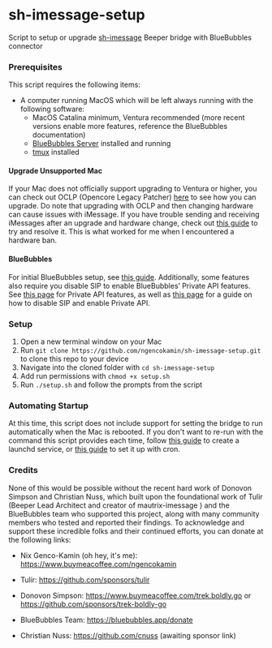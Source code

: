 # sh-imessage-setup
Script to setup or upgrade [sh-imessage](https://github.com/mautrix/imessage) Beeper bridge with BlueBubbles connector

### Prerequisites

This script requires the following items:
- A computer running MacOS which will be left always running with the following software:
 	- MacOS Catalina minimum, Ventura recommended (more recent versions enable more features, reference the BlueBubbles documentation)
 	- [BlueBubbles Server](https://github.com/BlueBubblesApp/bluebubbles-server/releases/latest) installed and running
 	- [tmux](https://github.com/tmux/tmux?tab=readme-ov-file#installation) installed

#### Upgrade Unsupported Mac

If your Mac does not officially support upgrading to Ventura or higher, you can check out OCLP (Opencore Legacy Patcher) [here](https://dortania.github.io/OpenCore-Legacy-Patcher/) to see how you can upgrade. Do note that upgrading with OCLP and then changing hardware can cause issues with iMessage. If you have trouble sending and receiving iMessages after an upgrade and hardware change, check out [this guide](https://gist.github.com/ngencokamin/6643b0253c49817ff20b7d9458fcfe06) to try and resolve it. This is what worked for me when I encountered a hardware ban.

#### BlueBubbles

For initial BlueBubbles setup, see [this guide](https://bluebubbles.app/install/). Additionally, some features also require you disable SIP to enable BlueBubbles’ Private API features. See [this page](https://docs.bluebubbles.app/private-api/) for Private API features, as well as [this page](https://docs.bluebubbles.app/private-api/installation) for a guide on how to disable SIP and enable Private API.

### Setup

1. Open a new terminal window on your Mac
2. Run `git clone https://github.com/ngencokamin/sh-imessage-setup.git` to clone this repo to your device
3. Navigate into the cloned folder with `cd sh-imessage-setup`
4. Add run permissions with `chmod +x setup.sh`
5. Run `./setup.sh` and follow the prompts from the script

### Automating Startup

At this time, this script does not include support for setting the bridge to run automatically when the Mac is rebooted. If you don't want to re-run with the command this script provides each time, follow [this guide](https://rentry.org/bb2hcep6) to create a launchd service, or [this guide](https://rentry.org/bb-cron) to set it up with cron.

### Credits

None of this would be possible without the recent hard work of Donovon Simpson and Christian Nuss, which built upon the foundational work of Tulir (Beeper Lead Architect and creator of mautrix-imessage ) and the BlueBubbles team who supported this project, along with many community members who tested and reported their findings. To acknowledge and support these incredible folks and their continued efforts, you can donate at the following links:

- Nix Genco-Kamin (oh hey, it's me): https://www.buymeacoffee.com/ngencokamin

- Tulir: https://github.com/sponsors/tulir
- Donovon Simpson: https://www.buymeacoffee.com/trek.boldly.go or https://github.com/sponsors/trek-boldly-go
- BlueBubbles Team: https://bluebubbles.app/donate
- Christian Nuss: https://github.com/cnuss (awaiting sponsor link)